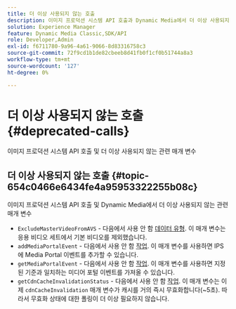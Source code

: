 ```yaml
---
title: 더 이상 사용되지 않는 호출
description: 이미지 프로덕션 시스템 API 호출과 Dynamic Media에서 더 이상 사용되지 않거나 지원되지 않는 관련 매개 변수
solution: Experience Manager
feature: Dynamic Media Classic,SDK/API
role: Developer,Admin
exl-id: f6711780-9a96-4a61-9066-8d83316758c3
source-git-commit: 72f9cd1b1de82cbeeb8d41fb0f1cf0b51744a8a3
workflow-type: tm+mt
source-wordcount: '127'
ht-degree: 0%

---
```


# 더 이상 사용되지 않는 호출{#deprecated-calls}

이미지 프로덕션 시스템 API 호출 및 더 이상 사용되지 않는 관련 매개 변수

## 더 이상 사용되지 않는 호출 {#topic-654c0466e6434fe4a95953322255b08c}

이미지 프로덕션 시스템 API 호출 및 Dynamic Media에서 더 이상 사용되지 않는 관련 매개 변수

* `ExcludeMasterVideoFromAVS` - 다음에서 사용 안 함 [데이터 유형](/help/aem-ips-api/types/c-data-types/c-data-types.md). 이 매개 변수는 응용 비디오 세트에서 기본 비디오를 제외했습니다. <!-- Adobe is ending support for this parameter on September 1, 2022. -->
* `addMediaPortalEvent` - 다음에서 사용 안 함 [작업](/help/aem-ips-api/operations/c-operations-intro/c-operations-intro.md). 이 매개 변수를 사용하면 IPS에 Media Portal 이벤트를 추가할 수 있습니다.
* `getMediaPortalEvent` - 다음에서 사용 안 함 [작업](/help/aem-ips-api/operations/c-operations-intro/c-operations-intro.md). 이 매개 변수를 사용하면 지정된 기준과 일치하는 미디어 포털 이벤트를 가져올 수 있습니다.
* `getCdnCacheInvalidationStatus` - 다음에서 사용 안 함 [작업](/help/aem-ips-api/operations/c-operations-intro/c-operations-intro.md). 이 매개 변수는 이제 `cdnCacheInvalidation` 매개 변수가 캐시를 거의 즉시 무효화합니다(~5초). 따라서 무효화 상태에 대한 폴링이 더 이상 필요하지 않습니다.
